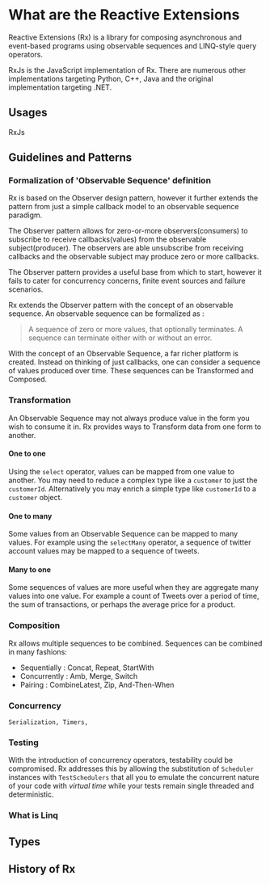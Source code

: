 # What are the Reactive Extensions

Reactive Extensions (Rx) is a library for composing asynchronous and event-based programs using observable sequences and LINQ-style query operators.

RxJs is the JavaScript implementation of Rx. There are numerous other implementations targeting Python, C++, Java and the original implementation targeting .NET.

<TODO Put TOC here />



## Usages

RxJs


 

## Guidelines and Patterns

### Formalization of 'Observable Sequence' definition
Rx is based on the Observer design pattern, however it further extends the pattern from just a simple callback model to an observable sequence paradigm.

The Observer pattern allows for zero-or-more observers(consumers) to subscribe to receive callbacks(values) from the observable subject(producer). The observers are able unsubscribe from receiving callbacks and the observable subject may produce zero or more callbacks.   

The Observer pattern provides a useful base from which to start, however it fails to cater for concurrency concerns, finite event sources and failure scenarios. 

Rx extends the Observer pattern with the concept of an observable sequence.
An observable sequence can be formalized as : 

> A sequence of zero or more values, that optionally terminates. A sequence can terminate either with or without an error.

With the concept of an Observable Sequence, a far richer platform is created. Instead on thinking of just callbacks, one can consider a sequence of values produced over time. These sequences can be Transformed and Composed.


### Transformation
An Observable Sequence may not always produce value in the form you wish to consume it in. Rx provides ways to Transform data from one form to another.

#### One to one 
Using the `select` operator, values can be mapped from one value to another. You may need to reduce a complex type like a `customer` to just the `customerId`. Alternatively you may enrich a simple type like `customerId` to a `customer` object.

#### One to many
Some values from an Observable Sequence can be mapped to many values. For example using the `selectMany` operator, a sequence of twitter account values may be mapped to a sequence of tweets.   

#### Many to one
Some sequences of values are more useful when they are aggregate many values into one value. For example a count of Tweets over a period of time, the sum of transactions, or perhaps the average price for a product. 

### Composition
Rx allows multiple sequences to be combined. Sequences can be combined in many fashions:

 - Sequentially : Concat, Repeat, StartWith
 - Concurrently : Amb, Merge, Switch
 - Pairing : CombineLatest, Zip, And-Then-When


### Concurrency
	Serialization, Timers, 

### Testing
With the introduction of concurrency operators, testability could be compromised. Rx addresses this by allowing the substitution of `Scheduler` instances with `TestSchedulers` that all you to emulate the concurrent nature of your code with *virtual time* while your tests remain single threaded and deterministic.  

### What is Linq


## Types


## History of Rx
 